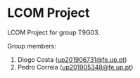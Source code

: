 # LCOM Project

LCOM Project for group T9G03.

Group members:

1. Diogo Costa (up201906731@fe.up.pt)
2. Pedro Correia (up201905348@fe.up.pt)
